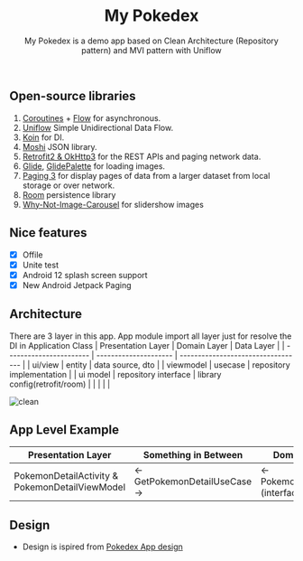 <h1 align="center">My Pokedex</h1>

<p align="center">  
My Pokedex is a demo app based on Clean Architecture (Repository pattern) and MVI pattern with Uniflow
</p>
</br>

## Open-source libraries

1. [Coroutines](https://github.com/Kotlin/kotlinx.coroutines) + [Flow](https://kotlin.github.io/kotlinx.coroutines/kotlinx-coroutines-core/kotlinx.coroutines.flow/) for asynchronous. 
2. [Uniflow](https://github.com/uniflow-kt/uniflow-kt) Simple Unidirectional Data Flow.
3. [Koin](https://insert-koin.io/) for DI.
4. [Moshi](https://github.com/square/moshi/) JSON library.
5. [Retrofit2 & OkHttp3](https://github.com/square/retrofit) for the REST APIs and paging network data.
6. [Glide](https://github.com/bumptech/glide), [GlidePalette](https://github.com/florent37/GlidePalette) for loading images.
7. [Paging 3](https://developer.android.com/topic/libraries/architecture/paging/v3-overview) for display pages of data from a larger dataset from local storage or over network.
8. [Room](https://developer.android.com/jetpack/androidx/releases/room) persistence library
9. [Why-Not-Image-Carousel](https://github.com/ImaginativeShohag/Why-Not-Image-Carousel) for slidershow images

## Nice features

- [x] Offile
- [x] Unite test
- [x] Android 12 splash screen support
- [x] New Android Jetpack Paging

## Architecture
There are 3 layer in this app. App module import all layer just for resolve the DI in Application Class
| Presentation Layer      | Domain Layer          | Data Layer                         |
| ----------------------- | --------------------- | ---------------------------------- |
| ui/view                 | entity                | data source, dto                   |
| viewmodel               | usecase               | repository implementation          |
| ui model                | repository interface  | library config(retrofit/room)      |
|                         |                       |                                    |

![clean](https://user-images.githubusercontent.com/39265806/139958824-6ca7113d-4029-4d1f-9833-2525ba66d6b9.jpg)

## App Level Example

| Presentation Layer                                     | Something in Between             | Domain Layer                        | Data Layer                         | Outer data layer                   |
| ------------------------------------------------------ | -------------------------------- | ----------------------------------- | ---------------------------------- | ---------------------------------- |
| PokemonDetailActivity & PokemonDetailViewModel         | <- GetPokemonDetailUseCase ->    | <- PokemonRepository (interface) -> | <- PokemonRepositoryImplementation | RemoteDataSource & CacheDataSource |
                                                                                                                                                                       
## Design

- Design is ispired from [Pokedex App design](https://dribbble.com/shots/6540871-Pokedex-App)
